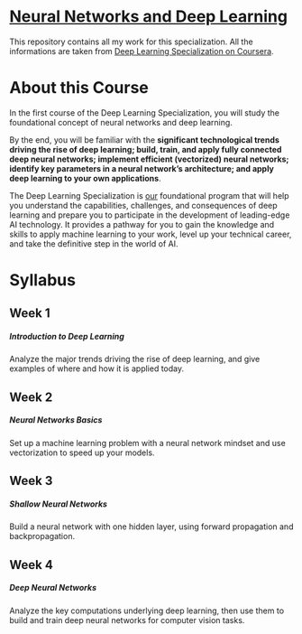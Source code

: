 # [Neural Networks and Deep Learning](https://www.coursera.org/learn/neural-networks-deep-learning)

This repository contains all my work for this specialization. All the informations are taken from [Deep Learning Specialization on Coursera](https://www.coursera.org/specializations/deep-learning).

# About this Course
In the first course of the Deep Learning Specialization, you will study the foundational concept of neural networks and deep learning. 

By the end, you will be familiar with the **significant technological trends driving the rise of deep learning; build, train, and apply fully connected deep neural networks; implement efficient (vectorized) neural networks; identify key parameters in a neural network’s architecture; and apply deep learning to your own applications**.

The Deep Learning Specialization is [our](https://www.coursera.org/deeplearning-ai) foundational program that will help you understand the capabilities, challenges, and consequences of deep learning and prepare you to participate in the development of leading-edge AI technology. It provides a pathway for you to gain the knowledge and skills to apply machine learning to your work, level up your technical career, and take the definitive step in the world of AI.

# Syllabus
   ## Week 1
   ##### Introduction to Deep Learning
   Analyze the major trends driving the rise of deep learning, and give examples of where and how it is applied today. 
   ## Week 2
   ##### Neural Networks Basics
   Set up a machine learning problem with a neural network mindset and use vectorization to speed up your models. 
   ## Week 3
   ##### Shallow Neural Networks
   Build a neural network with one hidden layer, using forward propagation and backpropagation.
   ## Week 4
   ##### Deep Neural Networks
   Analyze the key computations underlying deep learning, then use them to build and train deep neural networks for computer vision tasks. 
      
